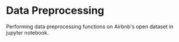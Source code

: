 # Data Preprocessing
 Performing data preprocessing functions on Airbnb's open dataset in jupyter notebook.
